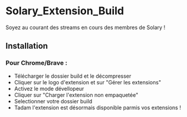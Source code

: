 # Solary_Extension_Build
Soyez au courant des streams en cours des membres de Solary !

## Installation
### Pour Chrome/Brave :

- Télécharger le dossier build et le décompresser
- Cliquer sur le logo d'extension et sur "Gérer les extensions"
- Activez le mode dévellopeur
- Cliquer sur "Charger l'extension non empaquetée"
- Selectionner votre dossier build
- Tadam l'extension est désormais disponible parmis vos extensions !
